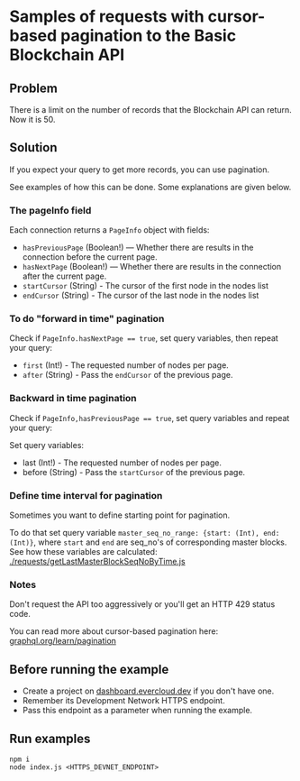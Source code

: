 # Samples of requests with cursor-based pagination to the Basic Blockchain API

## Problem

There is a limit on the number of records that the Blockchain API can return.
Now it is 50.

## Solution

If you expect your query to get more records, you can use pagination.

See examples of how this can be done. Some explanations are given below.

### The pageInfo field

Each connection returns a `PageInfo` object with fields:

-   `hasPreviousPage` (Boolean!) — Whether there are results in the connection before the current page.
-   `hasNextPage` (Boolean!) — Whether there are results in the connection after the current page.
-   `startCursor` (String) - The cursor of the first node in the nodes list
-   `endCursor` (String) - The cursor of the last node in the nodes list

### To do "forward in time" pagination

Check if `PageInfo.hasNextPage == true`, set query variables, then repeat your query:

-   `first` (Int!) - The requested number of nodes per page.
-   `after` (String) - Pass the `endCursor` of the previous page.

### Backward in time pagination

Check if `PageInfo,hasPreviousPage == true`, set query variables and repeat your query:

Set query variables:

-   last (Int!) - The requested number of nodes per page.
-   before (String) - Pass the `startCursor` of the previous page.

### Define time interval for pagination

Sometimes you want to define starting point for pagination.

To do that set query variable `master_seq_no_range: {start: (Int), end: (Int)}`,
where `start` and `end` are seq_no's of corresponding master blocks.
See how these variables are calculated:
[./requests/getLastMasterBlockSeqNoByTime.js](requests/getLastMasterBlockSeqNoByTime.js)

### Notes

Don't request the API too aggressively or you'll get an HTTP 429 status code.

You can read more about cursor-based pagination here:
[graphql.org/learn/pagination](https://graphql.org/learn/pagination/#pagination-and-edges)

## Before running the example

-   Create a project on [dashboard.evercloud.dev](https://dashboard.evercloud.dev/projects) if you don't have one.
-   Remember its Development Network HTTPS endpoint.
-   Pass this endpoint as a parameter when running the example.


## Run examples

```
npm i
node index.js <HTTPS_DEVNET_ENDPOINT>
```
